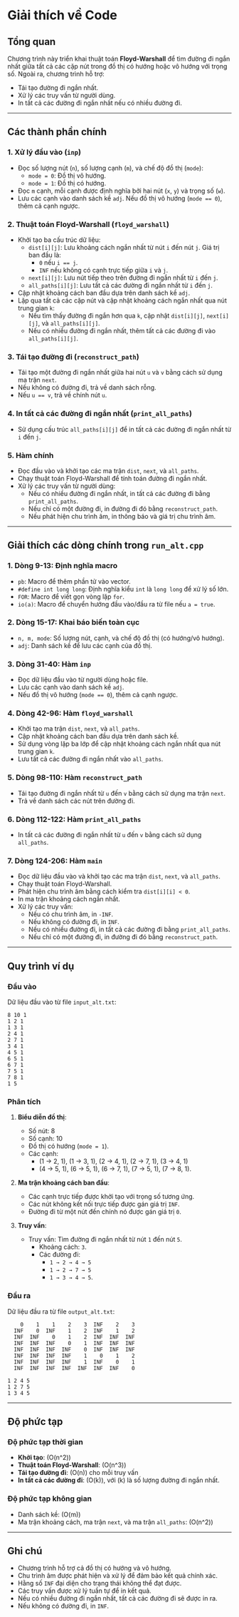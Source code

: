 # Giải thích về Code

## Tổng quan
Chương trình này triển khai thuật toán **Floyd-Warshall** để tìm đường đi ngắn nhất giữa tất cả các cặp nút trong đồ thị có hướng hoặc vô hướng với trọng số. Ngoài ra, chương trình hỗ trợ:
- Tái tạo đường đi ngắn nhất.
- Xử lý các truy vấn từ người dùng.
- In tất cả các đường đi ngắn nhất nếu có nhiều đường đi.

---

## Các thành phần chính

### 1. **Xử lý đầu vào (`inp`)**
- Đọc số lượng nút (`n`), số lượng cạnh (`m`), và chế độ đồ thị (`mode`):
  - `mode = 0`: Đồ thị vô hướng.
  - `mode = 1`: Đồ thị có hướng.
- Đọc `m` cạnh, mỗi cạnh được định nghĩa bởi hai nút (`x`, `y`) và trọng số (`w`).
- Lưu các cạnh vào danh sách kề `adj`. Nếu đồ thị vô hướng (`mode == 0`), thêm cả cạnh ngược.

### 2. **Thuật toán Floyd-Warshall (`floyd_warshall`)**
- Khởi tạo ba cấu trúc dữ liệu:
  - `dist[i][j]`: Lưu khoảng cách ngắn nhất từ nút `i` đến nút `j`. Giá trị ban đầu là:
    - `0` nếu `i == j`.
    - `INF` nếu không có cạnh trực tiếp giữa `i` và `j`.
  - `next[i][j]`: Lưu nút tiếp theo trên đường đi ngắn nhất từ `i` đến `j`.
  - `all_paths[i][j]`: Lưu tất cả các đường đi ngắn nhất từ `i` đến `j`.
- Cập nhật khoảng cách ban đầu dựa trên danh sách kề `adj`.
- Lặp qua tất cả các cặp nút và cập nhật khoảng cách ngắn nhất qua nút trung gian `k`:
  - Nếu tìm thấy đường đi ngắn hơn qua `k`, cập nhật `dist[i][j]`, `next[i][j]`, và `all_paths[i][j]`.
  - Nếu có nhiều đường đi ngắn nhất, thêm tất cả các đường đi vào `all_paths[i][j]`.

### 3. **Tái tạo đường đi (`reconstruct_path`)**
- Tái tạo một đường đi ngắn nhất giữa hai nút `u` và `v` bằng cách sử dụng ma trận `next`.
- Nếu không có đường đi, trả về danh sách rỗng.
- Nếu `u == v`, trả về chính nút `u`.

### 4. **In tất cả các đường đi ngắn nhất (`print_all_paths`)**
- Sử dụng cấu trúc `all_paths[i][j]` để in tất cả các đường đi ngắn nhất từ `i` đến `j`.

### 5. **Hàm chính**
- Đọc đầu vào và khởi tạo các ma trận `dist`, `next`, và `all_paths`.
- Chạy thuật toán Floyd-Warshall để tính toán đường đi ngắn nhất.
- Xử lý các truy vấn từ người dùng:
  - Nếu có nhiều đường đi ngắn nhất, in tất cả các đường đi bằng `print_all_paths`.
  - Nếu chỉ có một đường đi, in đường đi đó bằng `reconstruct_path`.
  - Nếu phát hiện chu trình âm, in thông báo và giá trị chu trình âm.

---

## Giải thích các dòng chính trong `run_alt.cpp`

### 1. **Dòng 9-13: Định nghĩa macro**
- `pb`: Macro để thêm phần tử vào vector.
- `#define int long long`: Định nghĩa kiểu `int` là `long long` để xử lý số lớn.
- `FOR`: Macro để viết gọn vòng lặp `for`.
- `io(a)`: Macro để chuyển hướng đầu vào/đầu ra từ file nếu `a = true`.

### 2. **Dòng 15-17: Khai báo biến toàn cục**
- `n, m, mode`: Số lượng nút, cạnh, và chế độ đồ thị (có hướng/vô hướng).
- `adj`: Danh sách kề để lưu các cạnh của đồ thị.

### 3. **Dòng 31-40: Hàm `inp`**
- Đọc dữ liệu đầu vào từ người dùng hoặc file.
- Lưu các cạnh vào danh sách kề `adj`.
- Nếu đồ thị vô hướng (`mode == 0`), thêm cả cạnh ngược.

### 4. **Dòng 42-96: Hàm `floyd_warshall`**
- Khởi tạo ma trận `dist`, `next`, và `all_paths`.
- Cập nhật khoảng cách ban đầu dựa trên danh sách kề.
- Sử dụng vòng lặp ba lớp để cập nhật khoảng cách ngắn nhất qua nút trung gian `k`.
- Lưu tất cả các đường đi ngắn nhất vào `all_paths`.

### 5. **Dòng 98-110: Hàm `reconstruct_path`**
- Tái tạo đường đi ngắn nhất từ `u` đến `v` bằng cách sử dụng ma trận `next`.
- Trả về danh sách các nút trên đường đi.

### 6. **Dòng 112-122: Hàm `print_all_paths`**
- In tất cả các đường đi ngắn nhất từ `u` đến `v` bằng cách sử dụng `all_paths`.

### 7. **Dòng 124-206: Hàm `main`**
- Đọc dữ liệu đầu vào và khởi tạo các ma trận `dist`, `next`, và `all_paths`.
- Chạy thuật toán Floyd-Warshall.
- Phát hiện chu trình âm bằng cách kiểm tra `dist[i][i] < 0`.
- In ma trận khoảng cách ngắn nhất.
- Xử lý các truy vấn:
  - Nếu có chu trình âm, in `-INF`.
  - Nếu không có đường đi, in `INF`.
  - Nếu có nhiều đường đi, in tất cả các đường đi bằng `print_all_paths`.
  - Nếu chỉ có một đường đi, in đường đi đó bằng `reconstruct_path`.

---

## Quy trình ví dụ

### Đầu vào
Dữ liệu đầu vào từ file `input_alt.txt`:
```
8 10 1
1 2 1
1 3 1
2 4 1
2 7 1
3 4 1
4 5 1
6 5 1
6 7 1
7 5 1
7 8 1
1 5
```

### Phân tích
1. **Biểu diễn đồ thị**:
   - Số nút: 8
   - Số cạnh: 10
   - Đồ thị có hướng (`mode = 1`).
   - Các cạnh:
     - (1 → 2, 1), (1 → 3, 1), (2 → 4, 1), (2 → 7, 1), (3 → 4, 1)
     - (4 → 5, 1), (6 → 5, 1), (6 → 7, 1), (7 → 5, 1), (7 → 8, 1).

2. **Ma trận khoảng cách ban đầu**:
   - Các cạnh trực tiếp được khởi tạo với trọng số tương ứng.
   - Các nút không kết nối trực tiếp được gán giá trị `INF`.
   - Đường đi từ một nút đến chính nó được gán giá trị `0`.

3. **Truy vấn**:
   - Truy vấn: Tìm đường đi ngắn nhất từ nút `1` đến nút `5`.
     - Khoảng cách: `3`.
     - Các đường đi:
       - `1 → 2 → 4 → 5`
       - `1 → 2 → 7 → 5`
       - `1 → 3 → 4 → 5`.

### Đầu ra
Dữ liệu đầu ra từ file `output_alt.txt`:
```
    0    1    1    2    3  INF    2    3
  INF    0  INF    1    2  INF    1    2
  INF  INF    0    1    2  INF  INF  INF
  INF  INF  INF    0    1  INF  INF  INF
  INF  INF  INF  INF    0  INF  INF  INF
  INF  INF  INF  INF    1    0    1    2
  INF  INF  INF  INF    1  INF    0    1
  INF  INF  INF  INF  INF  INF  INF    0

1 2 4 5 
1 2 7 5 
1 3 4 5
```

---

## Độ phức tạp

### Độ phức tạp thời gian
- **Khởi tạo**: \(O(n^2)\)
- **Thuật toán Floyd-Warshall**: \(O(n^3)\)
- **Tái tạo đường đi**: \(O(n)\) cho mỗi truy vấn
- **In tất cả các đường đi**: \(O(k)\), với \(k\) là số lượng đường đi ngắn nhất.

### Độ phức tạp không gian
- Danh sách kề: \(O(m)\)
- Ma trận khoảng cách, ma trận `next`, và ma trận `all_paths`: \(O(n^2)\)

---

## Ghi chú
- Chương trình hỗ trợ cả đồ thị có hướng và vô hướng.
- Chu trình âm được phát hiện và xử lý để đảm bảo kết quả chính xác.
- Hằng số `INF` đại diện cho trạng thái không thể đạt được.
- Các truy vấn được xử lý tuần tự để in kết quả.
- Nếu có nhiều đường đi ngắn nhất, tất cả các đường đi sẽ được in ra.
- Nếu không có đường đi, in `INF`.